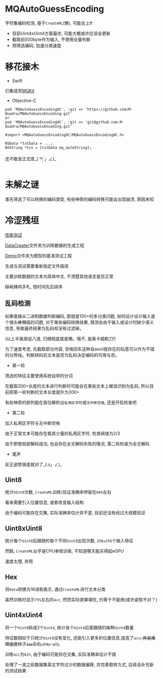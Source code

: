 # MQAutoGuessEncoding

字符集编码检测, 基于`CreateML`(懒), 可能会上tf

- 目前Uint4xUint4方案最优, 可能大概或许应该会更新
- 截取前500byte作为输入, 不使用全量判断
- 预筛选编码, 加速分类速度

# 移花接木

- Swift

已集成至[MQKit](https://github.com/M-Quadra/MQKit)

- Objective-C

```
pod 'MQAutoGuessEncodingOC', :git => 'https://github.com/M-Quadra/MQAutoGuessEncoding.git'
or
pod 'MQAutoGuessEncodingOC', :git => 'git@github.com:M-Quadra/MQAutoGuessEncoding.git'
```

```
#import <MQAutoGuessEncodingOC/MQAutoGuessEncodingOC.h>

NSData *txtData = ...;
NSString *txt = [txtData mq_autoString];
```

还不敢发正式库\_(ˊཀˋ」∠)_

# 未解之谜

事先筛选了可以转换的编码类型, 有些神奇的编码转换可能会出现崩溃, 原因未知

# 冷涩残垣

[性能测试](./BaseTest.md)

[DataCreater](./DataCreater)文件夹为训练数据的生成工程

[Demo](./Demo)文件夹为模型的基准测试工程

生成与测试需要重新指定文件路径

主要训练数据的文本为简体中文, 不清楚其他语言是否正常

<del>踩坑</del>辣鸡手札, 按时间先后排序

## 乱码检测

如果直接从二进制数据判断编码, 那就是100+的多分类问题, 如何设计设计输入是个很<del>头疼</del>懒癌的问题, 对于某些编码转换结果, 猜测会由于输入或设计时缺少语义信息, 导致最终结果为乱码却没有过滤掉。

(以上半属胡说八道, 归根结底就是懒。哦不, 是奥卡姆剃刀!)

为了速度考虑, 先截取部分内容, 空格回车这种自ascii就存在的玩意可以作为不错的分界线。判断转码后文本是否为乱码决定编码的可用与否。

- 第一轮

筛选的特征主要使用系统自带的分词

在截取200+长度的文本进行判断时可能会在某些文本上被误识别为乱码, 所以目前把第一轮判断的文本长度提升为300+

有些神奇的排列能在首位解析出`私用区字符`或`无中断空格`, 还是开启检查吧

- 第二轮

加入私用区字符与无中断空格

由于正常文本可能存在极其少量的私用区字符, 检查阀值为2/3

由于即使局部解码成功, 也会存在全文解码失败的情况, 第二轮检查为全文解码

- 尾声

反正姿势很差就对了\_(:з」∠)_

## Uint8

统计`UInt8`次数, `CreateML`训练/验证准确率停留在`60%`左右

看来需要引入位置信息, 或者改变输入结构

由于编码可能存在交集, 实际准确率估计并不差, 目前还没有经过大规模验证

## Uint8xUint8

统计每个`Uint8`后跟随的每个不同`Uint8`出现次数, `256x256`个输入特征

然鹅, `CreateML`似乎是CPU单核训练, 不知道哪天能买得起eGPU

速度太慢, 弃用

## Hex

将`Data`转换为16进制表示, 通过`CreateML`进行文本分类

虽然训练时显示`75%`左右的`acc`, 然而实际效果堪忧, 约等于不能用(或许姿势不对？)

## Uint4xUint4

将一个`Uint8`拆成2个`Uint4`, 统计各个`Uint4`后面跟随的每种`Uint4`数量

特征数相较于只统计`Uint8`没有变化, 还能引入更多的位置信息,提高了`acc`<del>, 并且推理速度快了`1ms`左右\_(:з」∠)_

训练`acc`为`61%`, 由于编码可能存在交集, 实际准确率估计不错

处理了一波之前数据集英文字符过少的数据偏移, 并完善取样方式, 后续会补充新的测试结果